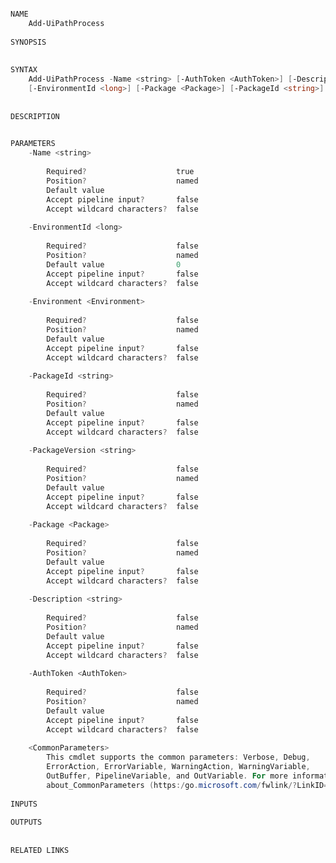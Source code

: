 ﻿```PowerShell

NAME
    Add-UiPathProcess
    
SYNOPSIS
    
    
SYNTAX
    Add-UiPathProcess -Name <string> [-AuthToken <AuthToken>] [-Description <string>] [-Environment <Environment>] 
    [-EnvironmentId <long>] [-Package <Package>] [-PackageId <string>] [-PackageVersion <string>] [<CommonParameters>]
    
    
DESCRIPTION
    

PARAMETERS
    -Name <string>
        
        Required?                    true
        Position?                    named
        Default value                
        Accept pipeline input?       false
        Accept wildcard characters?  false
        
    -EnvironmentId <long>
        
        Required?                    false
        Position?                    named
        Default value                0
        Accept pipeline input?       false
        Accept wildcard characters?  false
        
    -Environment <Environment>
        
        Required?                    false
        Position?                    named
        Default value                
        Accept pipeline input?       false
        Accept wildcard characters?  false
        
    -PackageId <string>
        
        Required?                    false
        Position?                    named
        Default value                
        Accept pipeline input?       false
        Accept wildcard characters?  false
        
    -PackageVersion <string>
        
        Required?                    false
        Position?                    named
        Default value                
        Accept pipeline input?       false
        Accept wildcard characters?  false
        
    -Package <Package>
        
        Required?                    false
        Position?                    named
        Default value                
        Accept pipeline input?       false
        Accept wildcard characters?  false
        
    -Description <string>
        
        Required?                    false
        Position?                    named
        Default value                
        Accept pipeline input?       false
        Accept wildcard characters?  false
        
    -AuthToken <AuthToken>
        
        Required?                    false
        Position?                    named
        Default value                
        Accept pipeline input?       false
        Accept wildcard characters?  false
        
    <CommonParameters>
        This cmdlet supports the common parameters: Verbose, Debug,
        ErrorAction, ErrorVariable, WarningAction, WarningVariable,
        OutBuffer, PipelineVariable, and OutVariable. For more information, see 
        about_CommonParameters (https:/go.microsoft.com/fwlink/?LinkID=113216). 
    
INPUTS
    
OUTPUTS
    
    
RELATED LINKS



```
